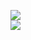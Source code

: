 [![](https://img.shields.io/badge/Made%20With-Github%20Spray-lightgrey.svg?style=for-the-badge&logo=github)](https://github.com/Annihil/github-spray#27652)  
[![](https://i.imgur.com/2DrTn0Z.gif)](https://github.com/Annihil/github-spray)